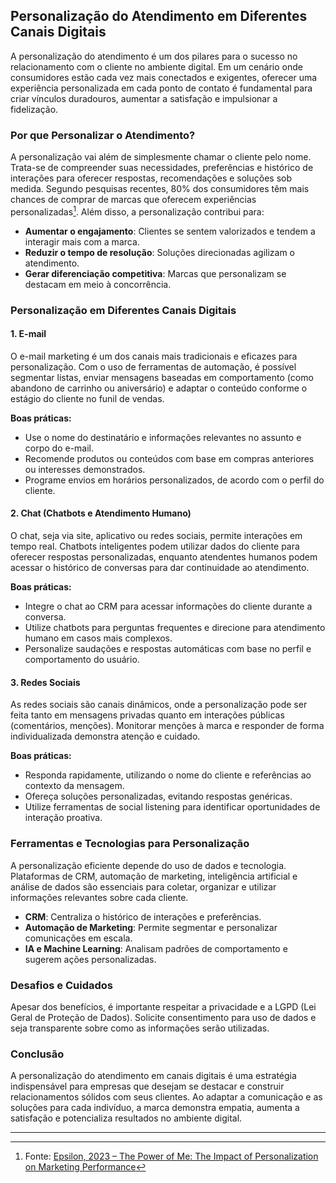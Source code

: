 ## Personalização do Atendimento em Diferentes Canais Digitais

A personalização do atendimento é um dos pilares para o sucesso no relacionamento com o cliente no ambiente digital. Em um cenário onde consumidores estão cada vez mais conectados e exigentes, oferecer uma experiência personalizada em cada ponto de contato é fundamental para criar vínculos duradouros, aumentar a satisfação e impulsionar a fidelização.

### Por que Personalizar o Atendimento?

A personalização vai além de simplesmente chamar o cliente pelo nome. Trata-se de compreender suas necessidades, preferências e histórico de interações para oferecer respostas, recomendações e soluções sob medida. Segundo pesquisas recentes, 80% dos consumidores têm mais chances de comprar de marcas que oferecem experiências personalizadas[^1]. Além disso, a personalização contribui para:

- **Aumentar o engajamento**: Clientes se sentem valorizados e tendem a interagir mais com a marca.
- **Reduzir o tempo de resolução**: Soluções direcionadas agilizam o atendimento.
- **Gerar diferenciação competitiva**: Marcas que personalizam se destacam em meio à concorrência.

### Personalização em Diferentes Canais Digitais

#### 1. **E-mail**

O e-mail marketing é um dos canais mais tradicionais e eficazes para personalização. Com o uso de ferramentas de automação, é possível segmentar listas, enviar mensagens baseadas em comportamento (como abandono de carrinho ou aniversário) e adaptar o conteúdo conforme o estágio do cliente no funil de vendas.

**Boas práticas:**
- Use o nome do destinatário e informações relevantes no assunto e corpo do e-mail.
- Recomende produtos ou conteúdos com base em compras anteriores ou interesses demonstrados.
- Programe envios em horários personalizados, de acordo com o perfil do cliente.

#### 2. **Chat (Chatbots e Atendimento Humano)**

O chat, seja via site, aplicativo ou redes sociais, permite interações em tempo real. Chatbots inteligentes podem utilizar dados do cliente para oferecer respostas personalizadas, enquanto atendentes humanos podem acessar o histórico de conversas para dar continuidade ao atendimento.

**Boas práticas:**
- Integre o chat ao CRM para acessar informações do cliente durante a conversa.
- Utilize chatbots para perguntas frequentes e direcione para atendimento humano em casos mais complexos.
- Personalize saudações e respostas automáticas com base no perfil e comportamento do usuário.

#### 3. **Redes Sociais**

As redes sociais são canais dinâmicos, onde a personalização pode ser feita tanto em mensagens privadas quanto em interações públicas (comentários, menções). Monitorar menções à marca e responder de forma individualizada demonstra atenção e cuidado.

**Boas práticas:**
- Responda rapidamente, utilizando o nome do cliente e referências ao contexto da mensagem.
- Ofereça soluções personalizadas, evitando respostas genéricas.
- Utilize ferramentas de social listening para identificar oportunidades de interação proativa.

### Ferramentas e Tecnologias para Personalização

A personalização eficiente depende do uso de dados e tecnologia. Plataformas de CRM, automação de marketing, inteligência artificial e análise de dados são essenciais para coletar, organizar e utilizar informações relevantes sobre cada cliente.

- **CRM**: Centraliza o histórico de interações e preferências.
- **Automação de Marketing**: Permite segmentar e personalizar comunicações em escala.
- **IA e Machine Learning**: Analisam padrões de comportamento e sugerem ações personalizadas.

### Desafios e Cuidados

Apesar dos benefícios, é importante respeitar a privacidade e a LGPD (Lei Geral de Proteção de Dados). Solicite consentimento para uso de dados e seja transparente sobre como as informações serão utilizadas.

### Conclusão

A personalização do atendimento em canais digitais é uma estratégia indispensável para empresas que desejam se destacar e construir relacionamentos sólidos com seus clientes. Ao adaptar a comunicação e as soluções para cada indivíduo, a marca demonstra empatia, aumenta a satisfação e potencializa resultados no ambiente digital.

---

[^1]: Fonte: [Epsilon, 2023 – The Power of Me: The Impact of Personalization on Marketing Performance](https://www.epsilon.com/us/insights/resources/power-of-me-impact-of-personalization-on-marketing-performance)